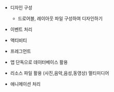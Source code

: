 

- 디자인 구성 
  - 드로어블, 레이아웃 파일 구성하여 디자인하기
- 이벤트 처리 
- 액티비티 
- 프레그먼트 

- 앱 단독으로 데이터베이스 활용
- 리소스 파일 활용 (사진,음악,음성,동영상) 멀티미디어
- 애니메이션 처리 


